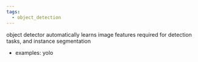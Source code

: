 ```yaml
---
tags:
  - object_detection
---
```

object detector automatically learns image features required for detection tasks, and instance segmentation 
- examples: yolo